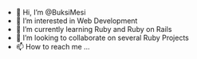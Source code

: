 - 👋 Hi, I’m @BuksiMesi
- 👀 I’m interested in Web Development
- 🌱 I’m currently learning Ruby and Ruby on Rails
- 💞️ I’m looking to collaborate on several Ruby Projects
- 📫 How to reach me ...

<!---
BuksiMesi/BuksiMesi is a ✨ special ✨ repository because its `README.md` (this file) appears on your GitHub profile.
You can click the Preview link to take a look at your changes.
--->
